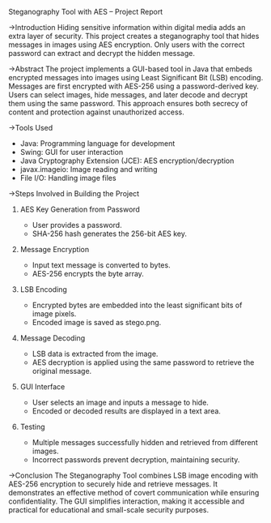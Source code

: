 Steganography Tool with AES – Project Report

->Introduction
Hiding sensitive information within digital media adds an extra layer of security. This project creates a steganography tool that hides messages in images using AES encryption. Only users with the correct password can extract and decrypt the hidden message.

->Abstract
The project implements a GUI-based tool in Java that embeds encrypted messages into images using Least Significant Bit (LSB) encoding. Messages are first encrypted with AES-256 using a password-derived key. Users can select images, hide messages, and later decode and decrypt them using the same password. This approach ensures both secrecy of content and protection against unauthorized access.

->Tools Used
- Java: Programming language for development
- Swing: GUI for user interaction
- Java Cryptography Extension (JCE): AES encryption/decryption
- javax.imageio: Image reading and writing
- File I/O: Handling image files

->Steps Involved in Building the Project
1. AES Key Generation from Password
   - User provides a password.
   - SHA-256 hash generates the 256-bit AES key.

2. Message Encryption
   - Input text message is converted to bytes.
   - AES-256 encrypts the byte array.

3. LSB Encoding
   - Encrypted bytes are embedded into the least significant bits of image pixels.
   - Encoded image is saved as stego.png.

4. Message Decoding
   - LSB data is extracted from the image.
   - AES decryption is applied using the same password to retrieve the original message.

5. GUI Interface
   - User selects an image and inputs a message to hide.
   - Encoded or decoded results are displayed in a text area.

6. Testing
   - Multiple messages successfully hidden and retrieved from different images.
   - Incorrect passwords prevent decryption, maintaining security.

->Conclusion
The Steganography Tool combines LSB image encoding with AES-256 encryption to securely hide and retrieve messages. It demonstrates an effective method of covert communication while ensuring confidentiality. The GUI simplifies interaction, making it accessible and practical for educational and small-scale security purposes.

